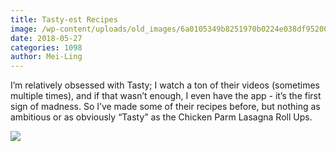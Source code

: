```yaml
---
title: Tasty-est Recipes
image: /wp-content/uploads/old_images/6a0105349b8251970b0224e038df95200d-800wi.jpg
date: 2018-05-27
categories: 1098
author: Mei-Ling
---
```



I’m relatively obsessed with Tasty; I watch a ton of their videos (sometimes multiple times), and if that wasn’t enough, I even have the app - it’s the first sign of madness. So I’ve made some of their recipes before, but nothing as ambitious or as obviously “Tasty” as the Chicken Parm Lasagna Roll Ups.


![](/old_images/caltech_as_it_happens/6a0105349b8251970b0224e038df91200d.jpg)
